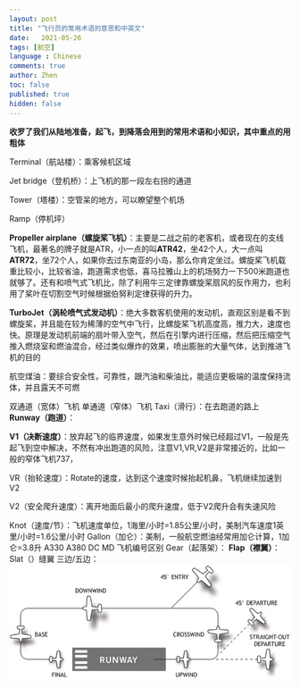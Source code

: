 ```yaml
---
layout: post
title: "飞行员的常用术语的意思和中英文"
date:   2021-05-26
tags: [航空]
language : Chinese
comments: true
author: Zhen
toc: false
published: true
hidden: false
---
```

**收罗了我们从陆地准备，起飞，到降落会用到的常用术语和小知识，其中重点的用粗体**

Terminal（航站楼）：乘客候机区域

Jet bridge（登机桥）：上飞机的那一段左右拐的通道

Tower（塔楼）：空管呆的地方，可以瞭望整个机场

Ramp（停机坪）

**Propeller airplane（螺旋桨飞机）**：主要是二战之前的老客机，或者现在的支线飞机，最著名的牌子就是ATR，小一点的叫**ATR42**，坐42个人，大一点叫**ATR72**，坐72个人，如果你去过东南亚的小岛，那么你肯定坐过。螺旋桨飞机载重比较小，比较省油，跑道需求也低，喜马拉雅山上的机场努力一下500米跑道也就够了。还有和喷气式飞机比，除了利用牛三定律靠螺旋桨扇风的反作用力，也利用了桨叶在切割空气时候根据伯努利定律获得的升力。

**TurboJet（涡轮喷气式发动机）**：绝大多数客机使用的发动机，直观区别是看不到螺旋桨，并且能在较为稀薄的空气中飞行，比螺旋桨飞机高度高，推力大，速度也快。原理是发动机前端的扇叶带入空气，然后在引擎内进行压缩，然后把压缩空气推入燃烧室和燃油混合，经过类似爆炸的效果，喷出膨胀的大量气体，达到推进飞机的目的

航空煤油：要综合安全性，可靠性，跟汽油和柴油比，能适应更极端的温度保持流体，并且露天不可燃

双通道（宽体）飞机
单通道（窄体）飞机
Taxi（滑行）：在去跑道的路上
**Runway（跑道）**：

**V1（决断速度）**：放弃起飞的临界速度，如果发生意外时候已经超过V1，一般是先起飞到空中解决，不然有冲出跑道的风险，注意V1,VR,V2是非常接近的，比如一般的窄体飞机737，

VR（抬轮速度）：Rotate的速度，达到这个速度时候抬起机鼻，飞机继续加速到V2

V2（安全爬升速度）：离开地面后最小的爬升速度，低于V2爬升会有失速风险

Knot（速度/节）：飞机速度单位，1海里/小时=1.85公里/小时，美制汽车速度1英里/小时=1.6公里/小时
Gallon（加仑）：美制，一般航空燃油经常用加仑计算，1加仑=3.8升
A330
A380
DC
MD
飞机编号区别
Gear（起落架）：
**Flap（襟翼）**：
Slat（）缝翼
三边/五边：
![enter image description here](https://github.com/hytvszz/hytvszz.github.io/raw/master/images/%E6%9C%BA%E5%9C%BA%E4%BA%94%E8%BE%B9%E5%9B%BE.jpg)


<!--stackedit_data:
eyJoaXN0b3J5IjpbMzUwMDcxMDczLC00NTcxNDA4NzAsLTIwNT
UwNzEzMTcsMzQ4MDAxMTIyLC0xMzc1ODYwOTg2LC0xMjgyNDM2
NDQ0LC02MzY1OTE5NjksMzgzNDg1NDk5LC0yOTk5ODc4MTksLT
UxMzkyMzc4MywxNTg4NTQzNTAsLTEzOTYxMzM1OTksLTYxOTA5
NzMwMSwtOTA3NDQ0MzIsLTEzNTI3NDQxNTIsNDY0OTkxMTU3XX
0=
-->